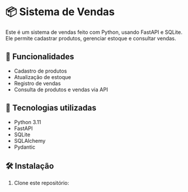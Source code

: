 

# 📦 Sistema de Vendas

Este é um sistema de vendas feito com Python, usando FastAPI e SQLite. Ele permite cadastrar produtos, gerenciar estoque e consultar vendas.

## 🚀 Funcionalidades

- Cadastro de produtos
- Atualização de estoque
- Registro de vendas
- Consulta de produtos e vendas via API

## 🔧 Tecnologias utilizadas

- Python 3.11
- FastAPI
- SQLite
- SQLAlchemy
- Pydantic

## 🛠️ Instalação

1. Clone este repositório:

